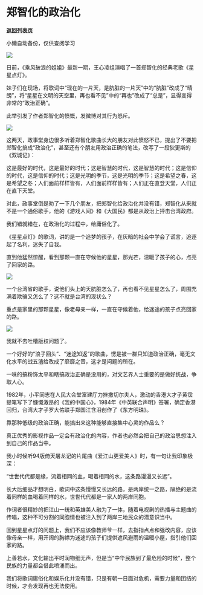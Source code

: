 # 郑智化的政治化

[**返回列表页**](/gzh/政事堂2019)

小懒自动备份，仅供查阅学习

![](https://mmbiz.qpic.cn/mmbiz_jpg/rxhS23yu8cOib3TWqSibiaHIiaPW6TPuZasLMO0qotiaFC3XoGQp6zf3jZDkWou7gNfOIkXa7tTBBiclP2L7hEnLWXMg/640?wx_fmt=jpeg)  

日前，《乘风破浪的姐姐》最新一期，王心凌组演唱了一首郑智化的经典老歌《星星点灯》。

妹子们在现场，将歌词中“现在的一片天，是肮脏的一片天”中的“肮脏”改成了“晴朗”，将“星星在文明的天空里，再也看不见”中的“再也”改成了“总是”，显得变得非常的“政治正确”。

此举引发了作者郑智化的愤慨，发微博对其行为怒斥。  

![](https://mmbiz.qpic.cn/mmbiz_jpg/rxhS23yu8cOib3TWqSibiaHIiaPW6TPuZasL3ppGgKjFxE25EYSGp6jseR6uiajrdYdLGodBEEgPKRe7UiaDs0kzia47w/640?wx_fmt=jpeg)

这两天，政事堂身边很多听着郑智化歌曲长大的朋友对此愤怒不已，提出了不要把郑智化搞成“政治化”，甚至还有个朋友用政治正确的笔法，改写了一段狄更斯的《双城记》：  

这是最好的时代，这是最好的时代；这是智慧的时代，这是智慧的时代；这是信仰的时代，这是信仰的时代；这是光明的季节，这是光明的季节；这是希望之春，这是希望之冬；人们面前样样皆有，人们面前样样皆有；人们正在直登天堂，人们正在直下天堂。

对此，政事堂倒是劝了一下几个朋友，把郑智化给政治化并没有错，郑智化从来就不是一个通俗歌手，他的《游戏人间》和《大国民》都是从政治上抨击台湾政府。

我们错就错在，在政治化的过程中，给庸俗化了。  

《星星点灯》的歌词，讲的是一个追梦的孩子，在灰暗的社会中学会了谎言，追逐起了名利，迷失了自我。

直到他猛然惊醒，看到那颗一直在守候他的星星，那光芒，温暖了孩子的心，点亮了回家的路。

![](https://mmbiz.qpic.cn/mmbiz_png/rxhS23yu8cOib3TWqSibiaHIiaPW6TPuZasLIWYIsXqS2vOwoZSERsJIoBOxk0c91ibXrXbhKTULoic65wL7GSbPTsrQ/640?wx_fmt=png)

一个台湾省的歌手，说他们头上的天肮脏怎么了，再也看不见星星怎么了，周围充满着欺骗又怎么了？这不就是台湾的现状么？  

重点是家里的那颗星星，像老母亲一样，一直在守候着他，给迷途的孩子点亮回家的路。

![](https://mmbiz.qpic.cn/mmbiz_jpg/rxhS23yu8cOib3TWqSibiaHIiaPW6TPuZasLhU7HlyJ0PNyibaGN8fVXmEm7MfOzsLwq8GbJnvZ9uWcV4Vu1ubPNaIA/640?wx_fmt=jpeg)

我就不去吐槽版权问题了。

一个好好的“浪子回头”、“迷途知返”的歌曲，愣是被一群只知道政治正确，毫无文化水平的战五渣给改成了靡靡之音，这才是问题的所在。

一味的搞粉饰太平和瞎搞政治正确是没用的，对文艺界人士重要的是做好统战，争取人心。

1982年，小平同志在人民大会堂富建厅力挫撒切尔夫人，激动的香港大才子黄霑提笔写下了慷慨激昂的《我的中国心》，1984年《中英联合声明》签署，确定香港回归，台湾大才子罗大佑联手郑国江含泪创作了《东方明珠》。

靠那种低级的政治正确，能搞出来这种能够直接集中心灵的作品么？

真正优秀的影视作品一定会有政治化的内容，作者也必然会把自己的政治思想注入到自己的作品当中。

我小时候听94版倚天屠龙记的片尾曲《爱江山更爱美人》时，有一句让我印象极深：

“世世代代都是缘，流着相同的血，喝着相同的水，这条路漫漫又长远”。

长大后细品才想明白，歌词中这条慢慢又长远的路，是两岸统一之路，隔绝的是流着同样的血喝着同样的水，世世代代都是一家人的两岸同胞。

作词者很精妙的把江山一统和英雄美人融为了一体，随着电视剧的热播与主题曲的传唱，这种不可分割的同胞情也被注入到了两岸三地民众的潜意识当中。

回到星星点灯的问题上，我们不应该像教师爷一样，去指指点点和强改内容，应该像母亲一样，用开阔的胸襟为迷途的孩子们提供遮风避雨的温暖小屋，指引他们回家的路。

上善若水，文化输出平时润物细无声，但是当“中华民族到了最危险的时候”，整个民族的力量都会借此喷涌而出。

我们将歌词庸俗化和娱乐化并没有错，只是有朝一日面对危机，需要力量和团结的时候，才会发现再也无法使用。

